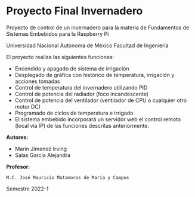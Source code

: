 # Proyecto Final Invernadero
Proyecto de control de un invernadero para la materia de Fundamentos de Sistemas Embebidos
para la Raspberry Pi

Universidad Nacional Autónoma de México 
Facultad de Ingeniería 

El proyecto realiza las siguientes funciones:
* Encendido y apagado de sistema de irrigación
* Desplegado de gráfica con histórico de temperatura, irrigación y acciones tomadas
* Control de temperatura del invernadero utilizando PID
* Control de potencia del radiador (foco incandescente)
* Control de potencia del ventilador (ventilador de CPU o cualquier otro motor DC)
* Programado de ciclos de temperatura e irrigado
* El sistema embebido incorporará un servidor web el control remoto (local vía IP) de las funciones descritas anteriormente.

**Autores:**

  * Marin Jimenez Irving
  * Salas García Alejandra
 
**Profesor:**

    M.C. José Mauricio Matamoros de María y Campos
    
 Semestre 2022-1
